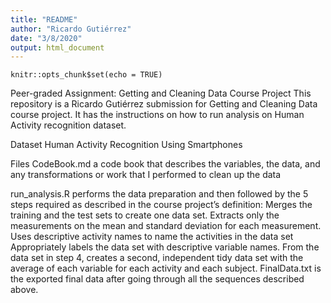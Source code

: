 ```yaml
---
title: "README"
author: "Ricardo Gutiérrez"
date: "3/8/2020"
output: html_document
---
```


```{r setup, include=FALSE}
knitr::opts_chunk$set(echo = TRUE)
```

Peer-graded Assignment: Getting and Cleaning Data Course Project
This repository is a Ricardo Gutiérrez submission for Getting and Cleaning Data course project. It has the instructions on how to run analysis on Human Activity recognition dataset.

Dataset
Human Activity Recognition Using Smartphones

Files
CodeBook.md a code book that describes the variables, the data, and any transformations or work that I performed to clean up the data

run_analysis.R performs the data preparation and then followed by the 5 steps required as described in the course project’s definition:
Merges the training and the test sets to create one data set.
Extracts only the measurements on the mean and standard deviation for each measurement.
Uses descriptive activity names to name the activities in the data set
Appropriately labels the data set with descriptive variable names.
From the data set in step 4, creates a second, independent tidy data set with the average of each variable for each activity and each subject.
FinalData.txt is the exported final data after going through all the sequences described above.
